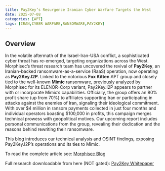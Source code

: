 ```yaml
---
title: Pay2Key’s Resurgence Iranian Cyber Warfare Targets the West
date: 2025-07-08
categories: [APT]
tags: [IRAN,CYBER WARFARE,RANSOMWARE,PAY2KEY]
---
```


## Overview

In the volatile aftermath of the Israel-Iran-USA conflict, a sophisticated cyber threat has re-emerged, targeting organizations across the West. Morphisec’s threat research team has uncovered the revival of **Pay2Key**, an Iranian-backed ransomware-as-a-service (RaaS) operation, now operating as **Pay2Key.I2P**. Linked to the notorious **Fox Kitten** APT group and closely tied to the well-known **Mimic** ransomware, previously analyzed by Morphisec for its ELENOR-Corp variant, Pay2Key.I2P appears to partner with or incorporate Mimic’s capabilities. Officially, the group offers an 80% profit share (up from 70%) to affiliates supporting Iran or participating in attacks against the enemies of Iran, signaling their ideological commitment. With over $4 million in ransom payments collected in just four months and individual operators boasting $100,000 in profits, this campaign merges technical prowess with geopolitical motives. Our upcoming report includes personal communications from the group, revealing their dedication and the reasons behind rewriting their ransomware.

This blog introduces our technical analysis and OSINT findings, exposing Pay2Key.I2P’s operations and its ties to Mimic.

To read the complete article see: [Morphisec Blog](https://www.morphisec.com/blog/pay2key-resurgence-iranian-cyber-warfare/) 

Full research downloadable from here (NOT gated): [Pay2Key Whitepaper](https://engage.morphisec.com/hubfs/Pay2Key_Iranian_Cyber_Warfare_Targets_the_West_Whitepaper.pdf) 
